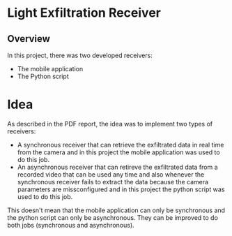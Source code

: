 # Light Exfiltration Receiver

## Overview
In this project, there was two developed receivers:
- The mobile application
- The Python script

# Idea
As described in the PDF report, the idea was to implement two types of receivers:
- A synchronous receiver that can retrieve the exfiltrated data in real time from the camera and in this project the mobile application was used to do this job.
- An asynchronous receiver that can retireve the exfiltrated data from a recorded video that can be used any time and also whenever the synchronous receiver fails to extract the data because the camera parameters are missconfigured and in this project the python script was used to do this job.

This doesn't mean that the mobile application can only be synchronous and the python script can only be asynchronous. They can be improved to do both jobs (synchronous and asynchronous).
